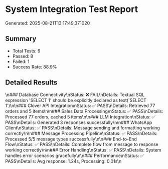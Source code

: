 # System Integration Test Report
Generated: 2025-08-21T13:17:49.371020

## Summary
- Total Tests: 9
- Passed: 8
- Failed: 1
- Success Rate: 88.9%

## Detailed Results
\n### Database Connectivity\nStatus: ❌ FAIL\nDetails: Textual SQL expression 'SELECT 1' should be explicitly declared as text('SELECT 1')\n\n### Clover API Integration\nStatus: ✅ PASS\nDetails: Retrieved 77 orders and 5 items\n\n### Sales Data Processing\nStatus: ✅ PASS\nDetails: Processed 77 orders, cached 5 items\n\n### LLM Integration\nStatus: ✅ PASS\nDetails: Generated 3 responses successfully\n\n### WhatsApp Client\nStatus: ✅ PASS\nDetails: Message sending and formatting working correctly\n\n### Message Processing Pipeline\nStatus: ✅ PASS\nDetails: Processed 5/5 message types successfully\n\n### End-to-End Flow\nStatus: ✅ PASS\nDetails: Complete flow from message to response working correctly\n\n### Error Handling\nStatus: ✅ PASS\nDetails: System handles error scenarios gracefully\n\n### Performance\nStatus: ✅ PASS\nDetails: Avg response: 1.24s, Processing: 0.01s\n